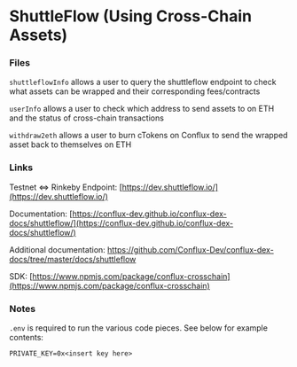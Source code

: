 # ShuttleFlow (Using Cross-Chain Assets)

### Files
`shuttleflowInfo` allows a user to query the shuttleflow endpoint to check what assets can be wrapped and their corresponding fees/contracts

`userInfo` allows a user to check which address to send assets to on ETH and the status of cross-chain transactions

`withdraw2eth` allows a user to burn cTokens on Conflux to send the wrapped asset back to themselves on ETH

### Links
Testnet <=> Rinkeby Endpoint: [https://dev.shuttleflow.io/](https://dev.shuttleflow.io/)

Documentation: [https://conflux-dev.github.io/conflux-dex-docs/shuttleflow/](https://conflux-dev.github.io/conflux-dex-docs/shuttleflow/)

Additional documentation: https://github.com/Conflux-Dev/conflux-dex-docs/tree/master/docs/shuttleflow

SDK: [https://www.npmjs.com/package/conflux-crosschain](https://www.npmjs.com/package/conflux-crosschain)

### Notes
`.env` is required to run the various code pieces. See below for example contents:
```
PRIVATE_KEY=0x<insert key here>
```
